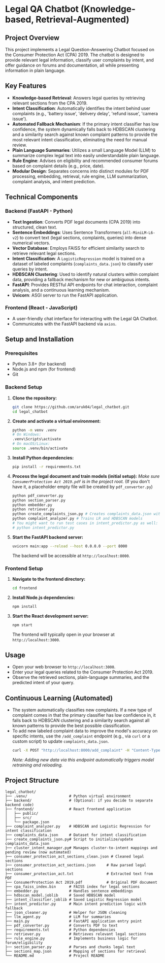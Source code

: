 # Legal QA Chatbot (Knowledge-based, Retrieval-Augmented)

## Project Overview

This project implements a Legal Question-Answering Chatbot focused on the Consumer Protection Act (CPA) 2019. The chatbot is designed to provide relevant legal information, classify user complaints by intent, and offer guidance on forums and documentation, all while presenting information in plain language.

## Key Features

- **Knowledge-based Retrieval**: Answers legal queries by retrieving relevant sections from the CPA 2019.
- **Intent Classification**: Automatically identifies the intent behind user complaints (e.g., 'battery issue', 'delivery delay', 'refund issue', 'camera issue').
- **Automated Fallback Mechanism**: If the primary intent classifier has low confidence, the system dynamically falls back to HDBSCAN clustering and a similarity search against known complaint patterns to provide the most relevant intent classification, eliminating the need for manual review.
- **Plain Language Summaries**: Utilizes a small Language Model (LLM) to summarize complex legal text into easily understandable plain language.
- **Rule Engine**: Advises on eligibility and recommended consumer forums based on complaint details (e.g., price, date).
- **Modular Design**: Separates concerns into distinct modules for PDF processing, embedding, retrieval, rule engine, LLM summarization, complaint analysis, and intent prediction.

## Technical Components

### Backend (FastAPI - Python)

- **Text Ingestion**: Converts PDF legal documents (CPA 2019) into structured, clean text.
- **Sentence Embeddings**: Uses Sentence Transformers (`all-MiniLM-L6-v2`) to convert text (legal sections, complaints, queries) into dense numerical vectors.
- **Vector Database**: Employs FAISS for efficient similarity search to retrieve relevant legal sections.
- **Intent Classification**: A `LogisticRegression` model is trained on a dataset of labeled complaints (`complaints_data.json`) to classify user queries by intent.
- **HDBSCAN Clustering**: Used to identify natural clusters within complaint data, providing a fallback mechanism for new or ambiguous intents.
- **FastAPI**: Provides RESTful API endpoints for chat interaction, complaint analysis, and a continuous learning mechanism.
- **Uvicorn**: ASGI server to run the FastAPI application.

### Frontend (React - JavaScript)

- A user-friendly chat interface for interacting with the Legal QA Chatbot.
- Communicates with the FastAPI backend via `axios`.

## Setup and Installation

### Prerequisites

- Python 3.8+ (for backend)
- Node.js and npm (for frontend)
- Git

### Backend Setup

1.  **Clone the repository:**

    ```bash
    git clone https://github.com/aruk04/legal_chatbot.git
    cd legal_chatbot
    ```

2.  **Create and activate a virtual environment:**

    ```bash
    python -m venv .venv
    # On Windows:
    .venv\Scripts\activate
    # On macOS/Linux:
    source .venv/bin/activate
    ```

3.  **Install Python dependencies:**

    ```bash
    pip install -r requirements.txt
    ```

4.  **Process the legal document and train models (initial setup):**
    _Make sure `ConsumerProtection Act 2019.pdf` is in the project root._ (If you don't have it, a placeholder empty file will be created by `pdf_converter.py`)

    ```bash
    python pdf_converter.py
    python section_parser.py
    python embedder.py
    python retriever.py
    python create_complaints_json.py # Creates complaints_data.json with initial intents
    python complaint_analyzer.py # Trains LR and HDBSCAN models
    # You might want to run test cases in intent_predictor.py as well:
    # python intent_predictor.py
    ```

5.  **Start the FastAPI backend server:**
    ```bash
    uvicorn main:app --reload --host 0.0.0.0 --port 8000
    ```
    The backend will be accessible at `http://localhost:8000`.

### Frontend Setup

1.  **Navigate to the frontend directory:**

    ```bash
    cd frontend
    ```

2.  **Install Node.js dependencies:**

    ```bash
    npm install
    ```

3.  **Start the React development server:**
    ```bash
    npm start
    ```
    The frontend will typically open in your browser at `http://localhost:3000`.

## Usage

- Open your web browser to `http://localhost:3000`.
- Enter your legal queries related to the Consumer Protection Act 2019.
- Observe the retrieved sections, plain-language summaries, and the predicted intent of your query.

## Continuous Learning (Automated)

- The system automatically classifies new complaints. If a new type of complaint comes in that the primary classifier has low confidence in, it falls back to HDBSCAN clustering and a similarity search against all known patterns to provide the best possible classification.
- To add new labeled complaint data to improve the model's accuracy on specific intents, use the `/add_complaint` endpoint (e.g., via `curl` or a custom script) to update `complaints_data.json`.
  ```bash
  curl -X POST "http://localhost:8000/add_complaint" -H "Content-Type: application/json" -d "{\"complaint_text\":\"My phone's camera suddenly stopped working after the latest software update and shows a black screen.\",\"intent_label\":\"camera issue\"}"
  ```
  _Note: Adding new data via this endpoint automatically triggers model retraining and reloading._

## Project Structure

```
legal_chatbot/
├── .venv/                   # Python virtual environment
├── backend/                 # (Optional: if you decide to separate backend code)
├── frontend/                # React frontend application
│   ├── public/
│   ├── src/
│   └── package.json
├── complaint_analyzer.py    # HDBSCAN and Logistic Regression for intent classification
├── complaints_data.json     # Dataset for intent classification
├── create_complaints_json.py# Script to initialize/update complaints_data.json
├── cluster_intent_manager.py# Manages cluster-to-intent mappings and pending review (now automated)
├── consumer_protection_act_sections_clean.json # Cleaned legal sections
├── consumer_protection_act_sections.json     # Raw parsed legal sections
├── consumer_protection_act.txt               # Extracted text from PDF
├── ConsumerProtection Act 2019.pdf           # Original PDF document
├── cpa_faiss_index.bin      # FAISS index for legal sections
├── embedder.py              # Handles sentence embeddings
├── hdbscan_model.joblib     # Saved HDBSCAN model
├── intent_classifier.joblib # Saved Logistic Regression model
├── intent_predictor.py      # Main intent prediction logic with fallback
├── json_cleaner.py          # Helper for JSON cleaning
├── llm_agent.py             # LLM for summaries
├── main.py                  # FastAPI application entry point
├── pdf_converter.py         # Converts PDF to text
├── requirements.txt         # Python dependencies
├── retriever.py             # Retrieves relevant legal sections
├── rule_engine.py           # Implements business logic for forum/eligibility
├── section_parser.py        # Parses and chunks legal text
├── sections_map.json        # Mapping of sections for retrieval
└── README.md                # Project README
```
